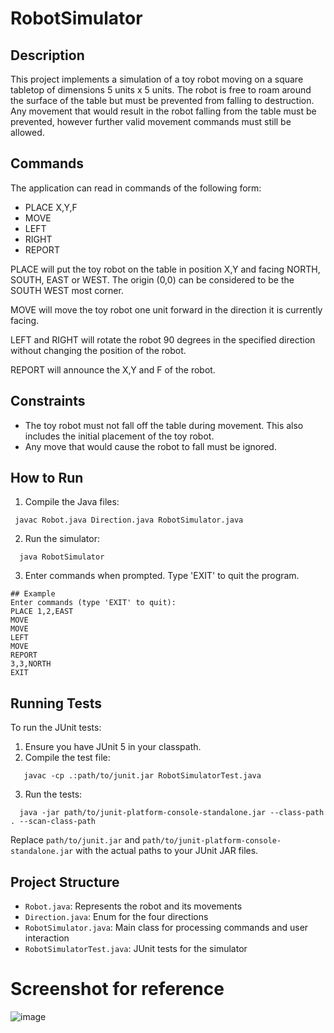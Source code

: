 # RobotSimulator

## Description

This project implements a simulation of a toy robot moving on a square tabletop of dimensions 5 units x 5 units. The robot is free to roam around the surface of the table but must be prevented from falling to destruction. Any movement that would result in the robot falling from the table must be prevented, however further valid movement commands must still be allowed.

## Commands

The application can read in commands of the following form:

- PLACE X,Y,F
- MOVE
- LEFT
- RIGHT
- REPORT

PLACE will put the toy robot on the table in position X,Y and facing NORTH, SOUTH, EAST or WEST.
The origin (0,0) can be considered to be the SOUTH WEST most corner.

MOVE will move the toy robot one unit forward in the direction it is currently facing.

LEFT and RIGHT will rotate the robot 90 degrees in the specified direction without changing the position of the robot.

REPORT will announce the X,Y and F of the robot.

## Constraints

- The toy robot must not fall off the table during movement. This also includes the initial placement of the toy robot.
- Any move that would cause the robot to fall must be ignored.

## How to Run

1. Compile the Java files:
 ```
  javac Robot.java Direction.java RobotSimulator.java
```
2. Run the simulator:
```
  java RobotSimulator
```
3. Enter commands when prompted. Type 'EXIT' to quit the program.
```
## Example
Enter commands (type 'EXIT' to quit):
PLACE 1,2,EAST
MOVE
MOVE
LEFT
MOVE
REPORT
3,3,NORTH
EXIT
```
## Running Tests

To run the JUnit tests:

1. Ensure you have JUnit 5 in your classpath.
2. Compile the test file:
```
   javac -cp .:path/to/junit.jar RobotSimulatorTest.java
```
3. Run the tests:
```
  java -jar path/to/junit-platform-console-standalone.jar --class-path . --scan-class-path
```
Replace `path/to/junit.jar` and `path/to/junit-platform-console-standalone.jar` with the actual paths to your JUnit JAR files.

## Project Structure

- `Robot.java`: Represents the robot and its movements
- `Direction.java`: Enum for the four directions
- `RobotSimulator.java`: Main class for processing commands and user interaction
- `RobotSimulatorTest.java`: JUnit tests for the simulator

# Screenshot for reference
 ![image](https://github.com/gojevishal/RobotSimulator/assets/133544050/c6c6b435-ef31-4950-a646-f6faa821acb5)

